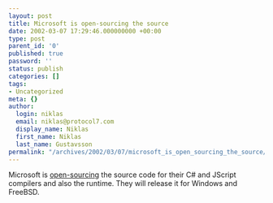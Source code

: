 ```yaml
---
layout: post
title: Microsoft is open-sourcing the source
date: 2002-03-07 17:29:46.000000000 +00:00
type: post
parent_id: '0'
published: true
password: ''
status: publish
categories: []
tags:
- Uncategorized
meta: {}
author:
  login: niklas
  email: niklas@protocol7.com
  display_name: Niklas
  first_name: Niklas
  last_name: Gustavsson
permalink: "/archives/2002/03/07/microsoft_is_open_sourcing_the_source/"
---
```

Microsoft is [open-sourcing](http://www.oreillynet.com/pub/a/dotnet/2002/03/04/rotor.html) the source code for their C# and JScript compilers and also the runtime. They will release it for Windows and FreeBSD.


